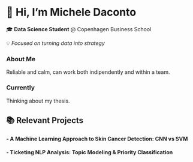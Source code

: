 # 👋 Hi, I’m Michele Daconto

🎓 **Data Science Student** @ Copenhagen Business School
  
💡 *Focused on turning data into strategy*


### About Me

Reliable and calm, can work both indipendently and within a team. 


### Currently 

Thinking about my thesis.


## 📚 Relevant Projects

#### - A Machine Learning Approach to Skin Cancer Detection: CNN vs SVM 
#### - Ticketing NLP Analysis: Topic Modeling & Priority Classification

